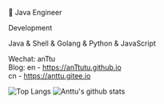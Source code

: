 👷 Java Engineer

Development

Java & Shell & Golang & Python & JavaScript

Wechat: anTtu  
Blog: en - https://anTtutu.github.io  
      cn - https://anttu.gitee.io

![Top Langs](https://github-readme-stats.vercel.app/api/top-langs/?username=anTtutu)
![Anttu's github stats](https://github-readme-stats.vercel.app/api?username=anTtutu&show_icons=true&bg_color=30,e96443,904e95&title_color=fff&text_color=fff)
